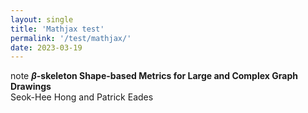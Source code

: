 ```yaml
---
layout: single
title: 'Mathjax test'
permalink: '/test/mathjax/'
date: 2023-03-19
---
```


<span class="track track_note">note</span> **$\beta$-skeleton Shape-based Metrics for Large and Complex Graph Drawings**\
Seok-Hee Hong and Patrick Eades<!-- article_id: 1707396400296 -->
